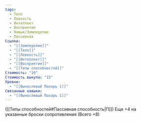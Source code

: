 ```yaml
---
tags:
  - Тело
  - Ловкость
  - Интеллект
  - Восприятие
  - Навык/Земледелие
  - Пассивная
Ссылки:
  - "[[Земледелие]]"
  - "[[Тело]]"
  - "[[Ловкость]]"
  - "[[Интеллект]]"
  - "[[Восприятие]]"
  - "[[Типы способностей]]"
Стоимость: "10"
Стоимость выкупа: "15"
Уровни:
  - "[[Выносливый Пахарь 1]]"
Связанные навыки:
  - "[[Выносливый Пахарь 1]]"
---
```

([[Типы способностей#Пассивная способность|П]]) Еще +4 на указанные броски сопротивления (Всего +8)